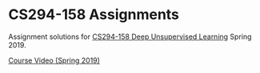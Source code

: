 # CS294-158 Assignments
Assignment solutions for [CS294-158 Deep Unsupervised Learning](https://sites.google.com/view/berkeley-cs294-158-sp19/home) Spring 2019.

[Course Video (Spring 2019)](https://www.youtube.com/channel/UCf4SX8kAZM_oGcZjMREsU9w)
